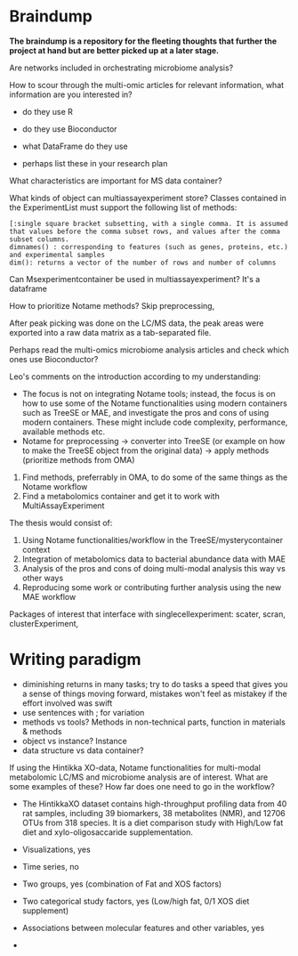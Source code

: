 # Braindump

**The braindump is a repository for the fleeting thoughts that further the project at hand but are better picked up at a later stage.**

Are networks included in orchestrating microbiome analysis?

How to scour through the multi-omic articles for relevant information, what information are you interested in?
- do they use R
- do they use Bioconductor
- what DataFrame do they use

- perhaps list these in your research plan


What characteristics are important for MS data container?

What kinds of object can multiassayexperiment store?
Classes contained in the ExperimentList must support the following list of methods:

    [:single square bracket subsetting, with a single comma. It is assumed that values before the comma subset rows, and values after the comma subset columns.
    dimnames() : corresponding to features (such as genes, proteins, etc.) and experimental samples
    dim(): returns a vector of the number of rows and number of columns


Can Msexperimentcontainer be used in multiassayexperiment? It's a dataframe

How to prioritize Notame methods? Skip preprocessing,

After peak picking was done on the LC/MS data, the peak areas were exported into a raw data matrix as a tab-separated file.

Perhaps read the multi-omics microbiome analysis articles and check which ones use Bioconductor?

Leo's comments on the introduction according to my understanding:
- The focus is not on integrating Notame tools; instead, the focus is on how to use some of the Notame functionalities using modern containers such as TreeSE or MAE, and investigate the pros and cons of using modern containers. These might include code complexity, performance, available methods etc.
- Notame for preprocessing -> converter into TreeSE (or example on how to make the TreeSE object from the original data) -> apply methods (prioritize methods from OMA)
1. Find methods, preferrably in OMA, to do some of the same things as the Notame workflow
2. Find a metabolomics container and get it to work with MultiAssayExperiment

The thesis would consist of:
1. Using Notame functionalities/workflow in the TreeSE/mysterycontainer context
2. Integration of metabolomics data to bacterial abundance data with MAE
3. Analysis of the pros and cons of doing multi-modal analysis this way vs other ways
4. Reproducing some work or contributing further analysis using the new MAE workflow

Packages of interest that interface with singlecellexperiment: scater, scran, clusterExperiment,  

# Writing paradigm
- diminishing returns in many tasks; try to do tasks a speed that gives you a sense of things moving forward, mistakes won't feel as mistakey if the effort involved was swift
- use sentences with ; for variation
- methods vs tools? Methods in non-technical parts, function in materials & methods
- object vs instance? Instance
- data structure vs data container?


If using the Hintikka XO-data, Notame functionalities for multi-modal metabolomic LC/MS and microbiome analysis are of interest. What are some examples of these?  How far does one need to go in the workflow?
- The HintikkaXO dataset contains high-throughput profiling data from 40 rat samples, including 39 biomarkers, 38 metabolites (NMR), and 12706 OTUs from 318 species. It is a diet comparison study with High/Low fat diet and xylo-oligosaccaride supplementation.

- Visualizations, yes
- Time series, no
- Two groups, yes (combination of Fat and XOS factors)
- Two categorical study factors, yes (Low/high fat, 0/1 XOS diet supplement)
- Associations between molecular features and other variables, yes
-
